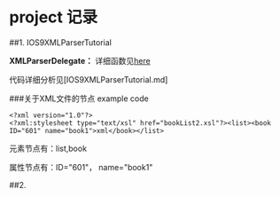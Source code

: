 # project 记录

##1. IOS9XMLParserTutorial 


**XMLParserDelegate：**  详细函数见[here](https://developer.apple.com/reference/foundation/xmlparserdelegate)

代码详细分析见[IOS9XMLParserTutorial.md]

###关于XML文件的节点
example code

```
<?xml version="1.0"?>
<?xml:stylesheet type="text/xsl" href="bookList2.xsl"?><list><book ID="601" name="book1">xml</book></list>
```
元素节点有：list,book 

属性节点有：ID="601"， name="book1"


##2.

